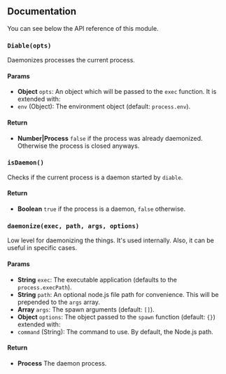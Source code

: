 ## Documentation

You can see below the API reference of this module.

### `Diable(opts)`
Daemonizes processes the current process.

#### Params

- **Object** `opts`: An object which will be passed to the `exec` function. It is extended with:
 - `env` (Object): The environment object (default: `process.env`).

#### Return
- **Number|Process** `false` if the process was already daemonized. Otherwise the process is closed anyways.

### `isDaemon()`
Checks if the current process is a daemon started by `diable`.

#### Return
- **Boolean** `true` if the process is a daemon, `false` otherwise.

### `daemonize(exec, path, args, options)`
Low level for daemonizing the things. It's used internally.
Also, it can be useful in specific cases.

#### Params

- **String** `exec`: The executable application (defaults to the `process.execPath`).
- **String** `path`: An optional node.js file path for convenience. This will be prepended to the `args` array.
- **Array** `args`: The spawn arguments (default: `[]`).
- **Object** `options`: The object passed to the `spawn` function (default: `{}`) extended with:
 - `command` (String): The command to use. By default, the Node.js path.

#### Return
- **Process** The daemon process.


